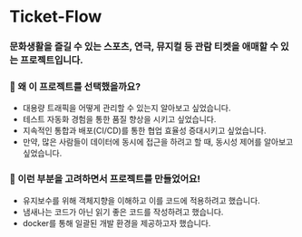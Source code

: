 # Ticket-Flow
### 문화생활을 즐길 수 있는 스포츠, 연극, 뮤지컬 등 관람 티켓을 애매할 수 있는 프로젝트입니다.

### 🌟 왜 이 프로젝트를 선택했을까요?
- 대용량 트래픽을 어떻게 관리할 수 있는지 알아보고 싶었습니다.
- 테스트 자동화 경험을 통한 품질 향상을 시키고 싶었습니다.
- 지속적인 통합과 배포(CI/CD)를 통한 협업 효율성 증대시키고 싶었습니다.
- 만약, 많은 사람들이 데이터에 동시에 접근을 하려고 할 때, 동시성 제어를 알아보고 싶었습니다.

### 🌟 이런 부분을 고려하면서 프로젝트를 만들었어요!
- 유지보수를 위해 객체지향을 이해하고 이를 코드에 적용하려고 했습니다.
- 냄새나는 코드가 아닌 읽기 좋은 코드를 작성하려고 했습니다.
- docker를 통해 일괄된 개발 환경을 제공하고자 했습니다.
